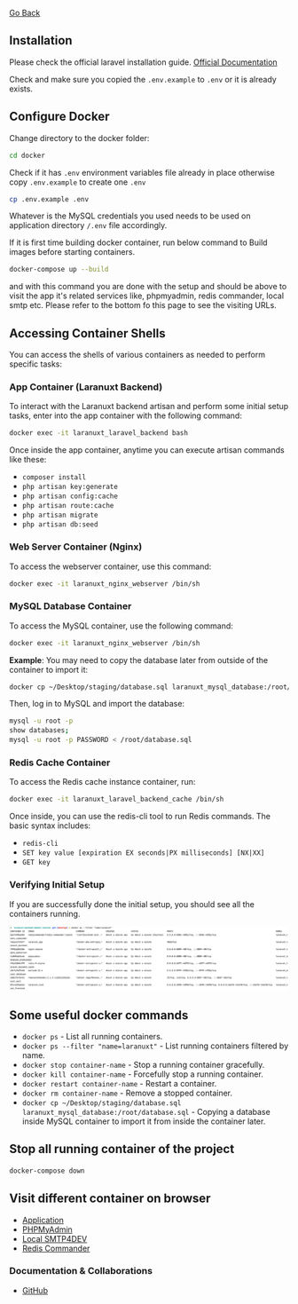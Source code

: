 [Go Back](README.md)

## Installation

Please check the official laravel installation
guide. [Official Documentation](https://laravel.com/docs/10.x/installation)

Check and make sure you copied the `.env.example` to `.env` or it is already exists.

## Configure Docker

Change directory to the docker folder:

```bash
cd docker
```

Check if it has `.env` environment variables file already in place otherwise copy `.env.example` to create one `.env`

```bash
cp .env.example .env
```

Whatever is the MySQL credentials you used needs to be used on application directory `/.env` file accordingly.

If it is first time building docker container, run below command to Build images before starting containers.

```bash
docker-compose up --build
```

and with this command you are done with the setup and should be above to visit the app it's related services like,
phpmyadmin, redis commander, local smtp etc. Please refer to the bottom fo this page to see the visiting URLs.

## Accessing Container Shells

You can access the shells of various containers as needed to perform specific tasks:

### App Container (Laranuxt Backend)

To interact with the Laranuxt backend artisan and perform some initial setup tasks, enter into the app container with
the following command:

```bash
docker exec -it laranuxt_laravel_backend bash
```

Once inside the app container, anytime you can execute artisan commands like these:

- `composer install`
- `php artisan key:generate`
- `php artisan config:cache`
- `php artisan route:cache`
- `php artisan migrate`
- `php artisan db:seed`

### Web Server Container (Nginx)

To access the webserver container, use this command:

```bash
docker exec -it laranuxt_nginx_webserver /bin/sh
```

### MySQL Database Container

To access the MySQL container, use the following command:

```bash
docker exec -it laranuxt_nginx_webserver /bin/sh
```

**Example**: You may need to copy the database later from outside of the container to import it:

```bash
docker cp ~/Desktop/staging/database.sql laranuxt_mysql_database:/root/database.sql
```

Then, log in to MySQL and import the database:

```bash
mysql -u root -p   
show databases;   
mysql -u root -p PASSWORD < /root/database.sql   
```

### Redis Cache Container

To access the Redis cache instance container, run:

```bash
docker exec -it laranuxt_laravel_backend_cache /bin/sh 
```

Once inside, you can use the redis-cli tool to run Redis commands. The basic syntax includes:

- `redis-cli`
- `SET key value [expiration EX seconds|PX milliseconds] [NX|XX]`
- `GET key`

### Verifying Initial Setup

If you are successfully done the initial setup, you should see all the containers running.

![ERD](images/Docker-PS.png)

## Some useful docker commands

- `docker ps` - List all running containers.
- `docker ps --filter "name=laranuxt"` - List running containers filtered by name.
- `docker stop container-name` - Stop a running container gracefully.
- `docker kill container-name` - Forcefully stop a running container.
- `docker restart container-name` - Restart a container.
- `docker rm container-name` - Remove a stopped container.
- `docker cp ~/Desktop/staging/database.sql laranuxt_mysql_database:/root/database.sql` - Copying a database inside
  MySQL container to import it from inside the container later.

## Stop all running container of the project

```bash
docker-compose down
```

## Visit different container on browser

- [Application](http://127.0.0.1:8089)
- [PHPMyAdmin](http://127.0.0.1:8088)
- [Local SMTP4DEV](http://127.0.0.1:8087)
- [Redis Commander](http://127.0.0.1:8086)

### Documentation & Collaborations

- [GitHub](https://github.com/phpfarmer/laranuxt-backend-docker-starter)
